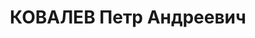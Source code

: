 ---
title: КОВАЛЕВ Петр Андреевич
description: "1899 г.р., урож. сл.Радчинского района, Воронежской обл., русский, гр.\
  \ СССР, соц. происх. из крестьян, жит. г.Миллерово, Врид председателя Горсовета\
  \ г.Миллерово. \n  Арестован 22.06.1937 г. УНКВД по АЧК, по ст. 58-7-8-10-11 УК\
  \ РСФСР. \n  Осуждён 15.12.1937 г. ВК Верховного суда СССР по ст.58-7-8-11 УК РСФСР\
  \ к расстрелу. Приговор приведён в исполнение 15.12.1937 г. в г.Ростове-на-Дону.\
  \ 20.03.1958 г. ВК Верховного суда СССР дело в отношении Ковалева производством\
  \ прекращено, за отсутствием состава преступления."
---